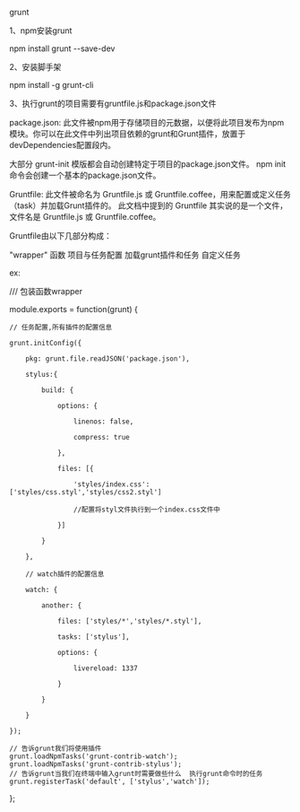 grunt

1、npm安装grunt

npm install grunt --save-dev

2、安装脚手架

npm install -g grunt-cli

3、执行grunt的项目需要有gruntfile.js和package.json文件

package.json: 此文件被npm用于存储项目的元数据，以便将此项目发布为npm模块。你可以在此文件中列出项目依赖的grunt和Grunt插件，放置于devDependencies配置段内。

大部分 grunt-init 模版都会自动创建特定于项目的package.json文件。
npm init命令会创建一个基本的package.json文件。

Gruntfile: 此文件被命名为 Gruntfile.js 或 Gruntfile.coffee，用来配置或定义任务（task）并加载Grunt插件的。 此文档中提到的 Gruntfile 其实说的是一个文件，文件名是 Gruntfile.js 或 Gruntfile.coffee。

Gruntfile由以下几部分构成：

"wrapper" 函数
项目与任务配置
加载grunt插件和任务
自定义任务

ex:

/// 包装函数wrapper

module.exports = function(grunt) {

    // 任务配置,所有插件的配置信息
    
    grunt.initConfig({
    
        pkg: grunt.file.readJSON('package.json'),
        
        stylus:{
        
            build: {
            
                options: {
                
                    linenos: false,
                    
                    compress: true
                    
                },
                
                files: [{
                
                    'styles/index.css': ['styles/css.styl','styles/css2.styl']
                    
                    //配置将styl文件执行到一个index.css文件中
                    
                }]
                
            }
            
        },
        
        // watch插件的配置信息
        
        watch: {
        
            another: {
            
                files: ['styles/*','styles/*.styl'],
                
                tasks: ['stylus'],
                
                options: {
                
                    livereload: 1337
                    
                }
                
            }
            
        }
        
    });
    
    // 告诉grunt我们将使用插件
    grunt.loadNpmTasks('grunt-contrib-watch');
    grunt.loadNpmTasks('grunt-contrib-stylus');
    // 告诉grunt当我们在终端中输入grunt时需要做些什么  执行grunt命令时的任务
    grunt.registerTask('default', ['stylus','watch']);
};
